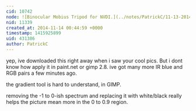 ```yaml
---
cid: 10742
node: ![Binocular Mobius Tripod for NVDI.](../notes/PatrickC/11-13-2014/binocular-mobius-tripod-for-nvdi)
nid: 11339
created_at: 2014-11-14 00:44:59 +0000
timestamp: 1415925899
uid: 431386
author: PatrickC
---
```


yep, ive downloaded this right away when i saw your cool pics. But i dont know how apply it in paint.net or gimp 2.8. ive got many more IR blue and RGB pairs a few minutes ago. 

the gradient tool is hard to understand, in GIMP.

removing the -1 to 0-ish spectrum and replacing it with white/black really helps the picture mean more in the 0 to 0.9 region.